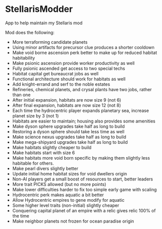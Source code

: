 # StellarisModder
App to help maintain my Stellaris mod

Mod does the following:
- More terraforming candidate planets
- Using minor artifacts for precursor clue produces a shorter cooldown
- Make void borne ascension perk better to make up for reduced habitat habitability
- Make psionic ascension provide worker productivity as well
- Fully psionic ascended get access to two special techs
- Habitat capital get bureaucrat jobs as well
- Functional architecture should work for habitats as well
- Add knight-errand and serf to the noble estates
- Refineries, chemical planets, and crysal plants have two jobs, rather than one
- After initial expansion, habitats are now size 9 (not 6)
- After final expansion, habitats are now size 12 (not 8)
- Each time the hydrocentric player expands planetary sea, increase planet size by 3 (not 1)
- Habitats are easier to maintain; housing also provides some amenities
- Make dyson sphere upgrades take half as long to build
- Restoring a dyson sphere should take less time as well
- Make science nexus upgrades take half as long to build
- Make mega-shipyard upgrades take half as long to build
- Make habitats slightly cheaper to build
- Make habitats start with size 6
- Make habitats more void born specific by making them slightly less habitable for others.
- Make pearl divers slightly better
- Update initial home habitat sizes for void dwellers origin
- Non-AI players get a small boost of resources to start, better leaders
- More trait PICKS allowed (but no more points)
- Make lower difficulties harder to fix too simple early game with scaling
- Hydrocentric perk makes aquatic a bit better
- Allow Hydrocentric empires to gene modify for aquatic
- Some higher level traits (non-initial) slightly cheaper
- Conquering capital planet of an empire with a relic gives relic 100% of the time
- Make neighbor planets not frozen for ocean paradise origin
